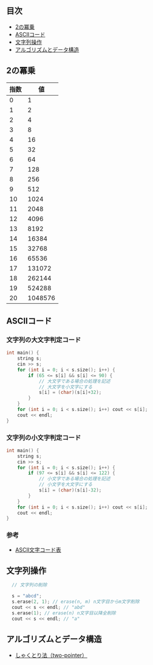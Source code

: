 ## 目次
- [2の冪乗](#2の冪乗)
- [ASCIIコード](#asciiコード)
- [文字列操作](#文字列操作)
- [アルゴリズムとデータ構造](#アルゴリズムとデータ構造)

## 2の冪乗
|指数|値|
|---|---|
|0|1|
|1|	2|
|2|	4|
|3|	8|
|4|	16|
|5|	32|
|6|	64|
|7|	128|
|8|	256|
|9|	512|
|10|	1024|
|11|	2048|
|12|	4096|
|13|	8192|
|14|	16384|
|15|	32768|
|16|	65536|
|17|	131072|
|18|	262144|
|19|	524288|
|20|	1048576|

## ASCIIコード
### 文字列の大文字判定コード
```cpp
int main() {
    string s;
    cin >> s;
    for (int i = 0; i < s.size(); i++) {
        if (65 <= s[i] && s[i] <= 90) {
            // 大文字である場合の処理を記述
            // 大文字を小文字にする
            s[i] = (char)(s[i]+32);
        }
    }
    for (int i = 0; i < s.size(); i++) cout << s[i];
    cout << endl;
}
```

### 文字列の小文字判定コード
```cpp
int main() {
    string s;
    cin >> s;
    for (int i = 0; i < s.size(); i++) {
        if (97 <= s[i] && s[i] <= 122) {
            // 小文字である場合の処理を記述
            // 小文字を大文字にする
            s[i] = (char)(s[i]-32);
        }
    }
    for (int i = 0; i < s.size(); i++) cout << s[i];
    cout << endl;
}
```

### 参考
- [ASCII文字コード表](https://qiita.com/disapalt/items/7c816f8460c3969662f6)

## 文字列操作
```cpp
  // 文字列の削除

  s = "abcd";
  s.erase(2, 1); // erase(n, m) n文字目からm文字削除
  cout << s << endl; // "abd"
  s.erase(1); // erase(n) n文字目以降全削除
  cout << s << endl; // "a"
```

## アルゴリズムとデータ構造
- [しゃくとり法（two-pointer）](./two-pointer/)